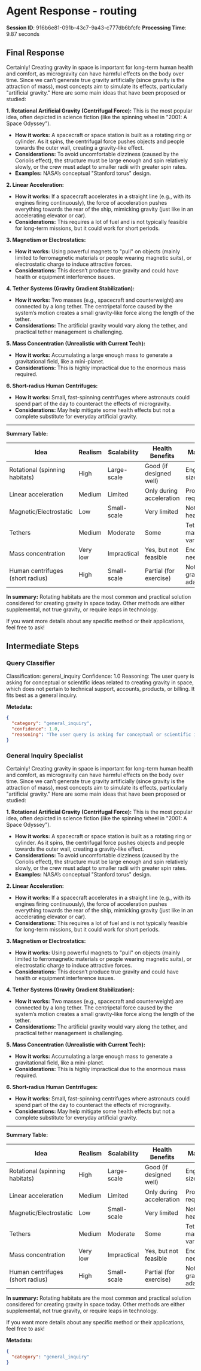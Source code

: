 # Agent Response - routing

**Session ID**: 916b6e81-091b-43c7-9a43-c777db6bfcfc
**Processing Time**: 9.87 seconds

## Final Response

Certainly! Creating gravity in space is important for long-term human health and comfort, as microgravity can have harmful effects on the body over time. Since we can’t generate true gravity artificially (since gravity is the attraction of mass), most concepts aim to simulate its effects, particularly "artificial gravity." Here are some main ideas that have been proposed or studied:

**1. Rotational Artificial Gravity (Centrifugal Force):**
This is the most popular idea, often depicted in science fiction (like the spinning wheel in "2001: A Space Odyssey").
- **How it works:** A spacecraft or space station is built as a rotating ring or cylinder. As it spins, the centrifugal force pushes objects and people towards the outer wall, creating a gravity-like effect.
- **Considerations:** To avoid uncomfortable dizziness (caused by the Coriolis effect), the structure must be large enough and spin relatively slowly, or the crew must adapt to smaller radii with greater spin rates.
- **Examples:** NASA’s conceptual "Stanford torus" design.

**2. Linear Acceleration:**
- **How it works:** If a spacecraft accelerates in a straight line (e.g., with its engines firing continuously), the force of acceleration pushes everything towards the rear of the ship, mimicking gravity (just like in an accelerating elevator or car).
- **Considerations:** This requires a lot of fuel and is not typically feasible for long-term missions, but it could work for short periods.

**3. Magnetism or Electrostatics:**
- **How it works:** Using powerful magnets to "pull" on objects (mainly limited to ferromagnetic materials or people wearing magnetic suits), or electrostatic charge to induce attractive forces.
- **Considerations:** This doesn’t produce true gravity and could have health or equipment interference issues.

**4. Tether Systems (Gravity Gradient Stabilization):**
- **How it works:** Two masses (e.g., spacecraft and counterweight) are connected by a long tether. The centripetal force caused by the system’s motion creates a small gravity-like force along the length of the tether.
- **Considerations:** The artificial gravity would vary along the tether, and practical tether management is challenging.

**5. Mass Concentration (Unrealistic with Current Tech):**
- **How it works:** Accumulating a large enough mass to generate a gravitational field, like a mini-planet.
- **Considerations:** This is highly impractical due to the enormous mass required.

**6. Short-radius Human Centrifuges:**
- **How it works:** Small, fast-spinning centrifuges where astronauts could spend part of the day to counteract the effects of microgravity.
- **Considerations:** May help mitigate some health effects but not a complete substitute for everyday artificial gravity.

---

**Summary Table:**

| Idea                                 | Realism   | Scalability | Health Benefits          | Main Challenge                       |
|---------------------------------------|-----------|-------------|-------------------------|--------------------------------------|
| Rotational (spinning habitats)        | High      | Large-scale | Good (if designed well) | Engineering, size, cost              |
| Linear acceleration                   | Medium    | Limited     | Only during acceleration| Propulsion/fuel requirement          |
| Magnetic/Electrostatic                | Low       | Small-scale | Very limited            | Not real gravity, health/equipment   |
| Tethers                               | Medium    | Moderate    | Some                    | Tether management, variable gravity  |
| Mass concentration                    | Very low  | Impractical | Yes, but not feasible   | Enormous mass needed                 |
| Human centrifuges (short radius)      | High      | Small-scale | Partial (for exercise)  | Not 'full-time' gravity, adaptation  |

**In summary:** Rotating habitats are the most common and practical solution considered for creating gravity in space today. Other methods are either supplemental, not true gravity, or require leaps in technology.

If you want more details about any specific method or their applications, feel free to ask!

## Intermediate Steps

### Query Classifier

Classification: general_inquiry
Confidence: 1.0
Reasoning: The user query is asking for conceptual or scientific ideas related to creating gravity in space, which does not pertain to technical support, accounts, products, or billing. It fits best as a general inquiry.

**Metadata:**
```json
{
  "category": "general_inquiry",
  "confidence": 1.0,
  "reasoning": "The user query is asking for conceptual or scientific ideas related to creating gravity in space, which does not pertain to technical support, accounts, products, or billing. It fits best as a general inquiry."
}
```

### General Inquiry Specialist

Certainly! Creating gravity in space is important for long-term human health and comfort, as microgravity can have harmful effects on the body over time. Since we can’t generate true gravity artificially (since gravity is the attraction of mass), most concepts aim to simulate its effects, particularly "artificial gravity." Here are some main ideas that have been proposed or studied:

**1. Rotational Artificial Gravity (Centrifugal Force):**
This is the most popular idea, often depicted in science fiction (like the spinning wheel in "2001: A Space Odyssey").
- **How it works:** A spacecraft or space station is built as a rotating ring or cylinder. As it spins, the centrifugal force pushes objects and people towards the outer wall, creating a gravity-like effect.
- **Considerations:** To avoid uncomfortable dizziness (caused by the Coriolis effect), the structure must be large enough and spin relatively slowly, or the crew must adapt to smaller radii with greater spin rates.
- **Examples:** NASA’s conceptual "Stanford torus" design.

**2. Linear Acceleration:**
- **How it works:** If a spacecraft accelerates in a straight line (e.g., with its engines firing continuously), the force of acceleration pushes everything towards the rear of the ship, mimicking gravity (just like in an accelerating elevator or car).
- **Considerations:** This requires a lot of fuel and is not typically feasible for long-term missions, but it could work for short periods.

**3. Magnetism or Electrostatics:**
- **How it works:** Using powerful magnets to "pull" on objects (mainly limited to ferromagnetic materials or people wearing magnetic suits), or electrostatic charge to induce attractive forces.
- **Considerations:** This doesn’t produce true gravity and could have health or equipment interference issues.

**4. Tether Systems (Gravity Gradient Stabilization):**
- **How it works:** Two masses (e.g., spacecraft and counterweight) are connected by a long tether. The centripetal force caused by the system’s motion creates a small gravity-like force along the length of the tether.
- **Considerations:** The artificial gravity would vary along the tether, and practical tether management is challenging.

**5. Mass Concentration (Unrealistic with Current Tech):**
- **How it works:** Accumulating a large enough mass to generate a gravitational field, like a mini-planet.
- **Considerations:** This is highly impractical due to the enormous mass required.

**6. Short-radius Human Centrifuges:**
- **How it works:** Small, fast-spinning centrifuges where astronauts could spend part of the day to counteract the effects of microgravity.
- **Considerations:** May help mitigate some health effects but not a complete substitute for everyday artificial gravity.

---

**Summary Table:**

| Idea                                 | Realism   | Scalability | Health Benefits          | Main Challenge                       |
|---------------------------------------|-----------|-------------|-------------------------|--------------------------------------|
| Rotational (spinning habitats)        | High      | Large-scale | Good (if designed well) | Engineering, size, cost              |
| Linear acceleration                   | Medium    | Limited     | Only during acceleration| Propulsion/fuel requirement          |
| Magnetic/Electrostatic                | Low       | Small-scale | Very limited            | Not real gravity, health/equipment   |
| Tethers                               | Medium    | Moderate    | Some                    | Tether management, variable gravity  |
| Mass concentration                    | Very low  | Impractical | Yes, but not feasible   | Enormous mass needed                 |
| Human centrifuges (short radius)      | High      | Small-scale | Partial (for exercise)  | Not 'full-time' gravity, adaptation  |

**In summary:** Rotating habitats are the most common and practical solution considered for creating gravity in space today. Other methods are either supplemental, not true gravity, or require leaps in technology.

If you want more details about any specific method or their applications, feel free to ask!

**Metadata:**
```json
{
  "category": "general_inquiry"
}
```

